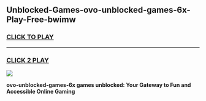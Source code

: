 
## Unblocked-Games-ovo-unblocked-games-6x-Play-Free-bwimw
<h3>
<a href="https://premium76.site?title=ovo-unblocked-games-6x&ref=22A">CLICK TO PLAY</a></h3>
<hr>

<h3>
<a href="https://premium76.site?title=ovo-unblocked-games-6x&ref=22A">CLICK 2 PLAY</a>
  
</h3>

<a href="https://premium76.site?title=ovo-unblocked-games-6x&ref=22A"><img src="https://clearcache.store/games.png"></a>


**ovo-unblocked-games-6x games unblocked: Your Gateway to Fun and Accessible Online Gaming**
